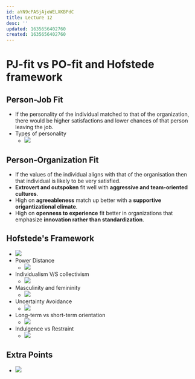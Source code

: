 ```yaml
---
id: aYN9cPASjAjeWELXKBPdC
title: Lecture 12
desc: ''
updated: 1635656402760
created: 1635656402760
---
```




# PJ-fit vs PO-fit and Hofstede framework

## Person-Job Fit
* If the personality of the individual matched to that of the organization, there would be higher satisfactions and lower chances of that person leaving the job.
* Types of personality
    * ![](/assets/images/2021-10-31-10-32-52.png)

## Person-Organization Fit
* If the values of the individual aligns with that of the organisation then that individual is likely to be very satisfied.
* **Extrovert and outspoken** fit well with **aggressive and team-oriented cultures**.
* High on **agreeableness** match up better with a **supportive origantizational climate**.
* High on **openness to experience** fit better in organizations that emphasize **innovation rather than standardization**.

## Hofstede's Framework
* ![](/assets/images/2021-10-31-11-17-00.png)
* Power Distance
    * ![](/assets/images/2021-10-31-11-17-39.png)
* Individualism V/S collectivism
    * ![](/assets/images/2021-10-31-11-18-34.png)
* Masculinity and femininity
    * ![](/assets/images/2021-10-31-11-24-25.png)
* Uncertainty Avoidance
    * ![](/assets/images/2021-10-31-11-24-52.png)
* Long-term vs short-term orientation
    * ![](/assets/images/2021-10-31-11-55-07.png)
* Indulgence vs Restraint
    * ![](/assets/images/2021-10-31-11-55-35.png)

## Extra Points
* ![](/assets/images/2021-10-31-11-12-18.png)
